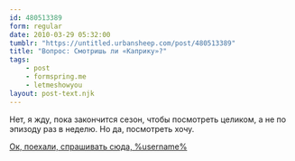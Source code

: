 ```yaml
---
id: 480513389
form: regular
date: 2010-03-29 05:32:00
tumblr: "https://untitled.urbansheep.com/post/480513389"
title: "Вопрос: Смотришь ли «Каприку»?"
tags:
    - post
    - formspring.me
    - letmeshowyou
layout: post-text.njk
---
```


<p class="formspringmeAnswer">Нет, я жду, пока закончится сезон, чтобы посмотреть целиком, а не по эпизоду раз в неделю. Но да, посмотреть  хочу.</p>

<p class="formspringmeFooter">
    <a href="http://formspring.me/urbansheep">Ок, поехали, спрашивать сюда, %username%</a>
</p>


